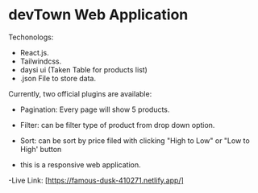 # devTown Web Application

Techonologs:
- React.js.
- Tailwindcss.
- daysi ui (Taken Table for products list)
- .json File to store data.


Currently, two official plugins are available:

- Pagination: Every page will show 5 products.
- Filter: can be filter type of product from drop down option.
- Sort: can be sort by price filed with clicking "High to Low" or "Low to High' button

- this is a responsive web application.

-Live Link: [https://famous-dusk-410271.netlify.app/]
